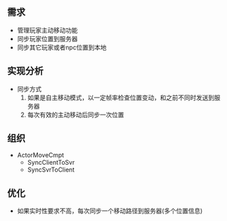 ## 需求
- 管理玩家主动移动功能
- 同步玩家位置到服务器
- 同步其它玩家或者npc位置到本地

## 实现分析
- 同步方式
    1. 如果是自主移动模式，以一定帧率检查位置变动，和之前不同时发送到服务器
    2. 每次有效的主动移动后同步一次位置

## 组织
- ActorMoveCmpt
    - SyncClientToSvr
    - SyncSvrToClient

## 优化
- 如果实时性要求不高，每次同步一个移动路径到服务器(多个位置信息)